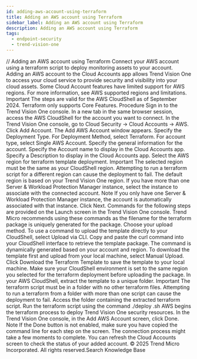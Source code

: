 ```yaml
---
id: adding-aws-account-using-terraform
title: Adding an AWS account using Terraform
sidebar_label: Adding an AWS account using Terraform
description: Adding an AWS account using Terraform
tags:
  - endpoint-security
  - trend-vision-one
---
```


/*<![CDATA[*/ $('#title').html($('meta[name=map-description]').attr('content')); /*]]>*/ Adding an AWS account using Terraform Connect your AWS account using a terraform script to deploy monitoring assets to your account. Adding an AWS account to the Cloud Accounts app allows Trend Vision One to access your cloud service to provide security and visibility into your cloud assets. Some Cloud Account features have limited support for AWS regions. For more information, see AWS supported regions and limitations. Important The steps are valid for the AWS CloudShell as of September 2024. Terraform only supports Core Features. Procedure Sign in to the Trend Vision One console. In a new tab in the same browser session, access the AWS CloudShell for the account you want to connect. In the Trend Vision One console, go to Cloud Security → Cloud Accounts → AWS. Click Add Account. The Add AWS Account window appears. Specify the Deployment Type. For Deployment Method, select Terraform. For account type, select Single AWS Account. Specify the general information for the account. Specify the Account name to display in the Cloud Accounts app. Specify a Description to display in the Cloud Accounts app. Select the AWS region for terraform template deployment. Important The selected region must be the same as your CloudShell region. Attempting to run a terraform script for a different region can cause the deployment to fail. The default region is based on your Trend Vision One region. If you have more than one Server & Workload Protection Manager instance, select the instance to associate with the connected account. Note If you only have one Server & Workload Protection Manager instance, the account is automatically associated with that instance. Click Next. Commands for the following steps are provided on the Launch screen in the Trend Vision One console. Trend Micro recommends using these commands as the filename for the terraform package is uniquely generated for the package. Choose your upload method. To use a command to upload the template directly to your CloudShell, select Upload via CLI. Copy and paste the curl command into your CloudShell interface to retrieve the template package. The command is dynamically generated based on your account and region. To download the template first and upload from your local machine, select Manual Upload. Click Download the Terraform Template to save the template to your local machine. Make sure your CloudShell environment is set to the same region you selected for the terraform deployment before uploading the package. In your AWS CloudShell, extract the template to a unique folder. Important The terraform script must be in a folder with no other terraform files. Attempting to run a terraform from a folder with more than one script can cause the deployment to fail. Access the folder containing the extracted terraform script. Run the terraform script using the command ./deploy .sh AWS begins the terraform process to deploy Trend Vision One security resources. In the Trend Vision One console, in the Add AWS Account screen, click Done. Note If the Done button is not enabled, make sure you have copied the command line for each step on the screen. The connection process might take a few moments to complete. You can refresh the Cloud Accounts screen to check the status of your added account. © 2025 Trend Micro Incorporated. All rights reserved.Search Knowledge Base
